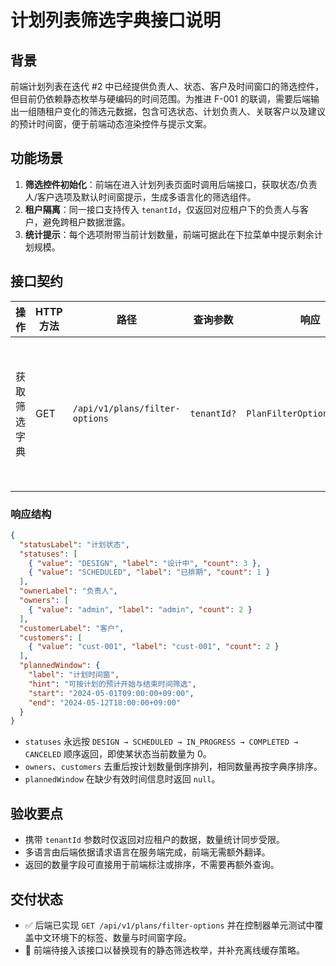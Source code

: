 # 计划列表筛选字典接口说明

## 背景

前端计划列表在迭代 #2 中已经提供负责人、状态、客户及时间窗口的筛选控件，但目前仍依赖静态枚举与硬编码的时间范围。为推进 F-001 的联调，需要后端输出一组随租户变化的筛选元数据，包含可选状态、计划负责人、关联客户以及建议的预计时间窗，便于前端动态渲染控件与提示文案。

## 功能场景

1. **筛选控件初始化**：前端在进入计划列表页面时调用后端接口，获取状态/负责人/客户选项及默认时间窗提示，生成多语言化的筛选组件。
2. **租户隔离**：同一接口支持传入 `tenantId`，仅返回对应租户下的负责人与客户，避免跨租户数据泄露。
3. **统计提示**：每个选项附带当前计划数量，前端可据此在下拉菜单中提示剩余计划规模。

## 接口契约

| 操作 | HTTP 方法 | 路径 | 查询参数 | 响应 | 备注 |
| --- | --- | --- | --- | --- | --- |
| 获取筛选字典 | GET | `/api/v1/plans/filter-options` | `tenantId?` | `PlanFilterOptionsResponse` | 需要管理员或运维角色 |

### 响应结构

```json
{
  "statusLabel": "计划状态",
  "statuses": [
    { "value": "DESIGN", "label": "设计中", "count": 3 },
    { "value": "SCHEDULED", "label": "已排期", "count": 1 }
  ],
  "ownerLabel": "负责人",
  "owners": [
    { "value": "admin", "label": "admin", "count": 2 }
  ],
  "customerLabel": "客户",
  "customers": [
    { "value": "cust-001", "label": "cust-001", "count": 2 }
  ],
  "plannedWindow": {
    "label": "计划时间窗",
    "hint": "可按计划的预计开始与结束时间筛选",
    "start": "2024-05-01T09:00:00+09:00",
    "end": "2024-05-12T18:00:00+09:00"
  }
}
```

- `statuses` 永远按 `DESIGN → SCHEDULED → IN_PROGRESS → COMPLETED → CANCELED` 顺序返回，即使某状态当前数量为 0。
- `owners`、`customers` 去重后按计划数量倒序排列，相同数量再按字典序排序。
- `plannedWindow` 在缺少有效时间信息时返回 `null`。

## 验收要点

- 携带 `tenantId` 参数时仅返回对应租户的数据，数量统计同步受限。
- 多语言由后端依据请求语言在服务端完成，前端无需额外翻译。
- 返回的数量字段可直接用于前端标注或排序，不需要再额外查询。

## 交付状态

- ✅ 后端已实现 `GET /api/v1/plans/filter-options` 并在控制器单元测试中覆盖中文环境下的标签、数量与时间窗字段。
- 🔄 前端待接入该接口以替换现有的静态筛选枚举，并补充离线缓存策略。
